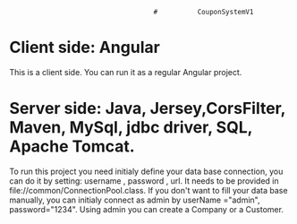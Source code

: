                                         #          CouponSystemV1
# Client side: Angular
This is a client side.
You can run it as a regular Angular project.

# Server side: Java, Jersey,CorsFilter, Maven, MySql, jdbc driver, SQL, Apache Tomcat.

To run this project you need initialy define your data base connection,
you can do it by setting: username , password , url.
It needs to be provided in file://common/ConnectionPool.class.
If you don't want to fill your data base manually, you can initialy connect as admin by
userName ="admin", password="1234".
Using admin you can create a Company or a Customer.


